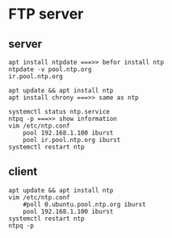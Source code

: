 # FTP server

## server
    apt install ntpdate ===>> befor install ntp
    ntpdate -v pool.ntp.org
    ir.pool.ntp.org

    apt update && apt install ntp
    apt install chrony ===>> same as ntp

    systemctl status ntp.service
    ntpq -p ===>> show information
    vim /etc/ntp.conf
        pool 192.168.1.100 iburst
        pool ir.pool.ntp.org iburst
    systemctl restart ntp

## client
    apt update && apt install ntp
    vim /etc/ntp.conf
        #poll 0.ubuntu.pool.ntp.org iburst
        pool 192.168.1.100 iburst
    systemctl restart ntp
    ntpq -p